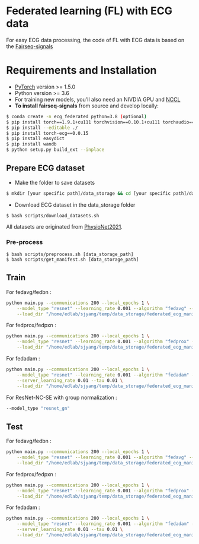 # Federated learning (FL) with ECG data

For easy ECG data processing, the code of FL with ECG data is based on the [Fairseq-signals](https://github.com/Jwoo5/fairseq-signals)

# Requirements and Installation
* [PyTorch](https://pytorch.org) version >= 1.5.0
* Python version >= 3.6
* For training new models, you'll also need an NIVDIA GPU and [NCCL](https://github.com/NVIDIA/nccl)
* **To install fairseq-signals** from source and develop locally:

```bash
$ conda create -n ecg_federated python=3.8 (optional)
$ pip install torch==1.9.1+cu111 torchvision==0.10.1+cu111 torchaudio==0.9.1 -f https://download.pytorch.org/whl/torch_stable.html
$ pip install --editable ./
$ pip install torch-ecg==0.0.15
$ pip install easydict
$ pip install wandb
$ python setup.py build_ext --inplace
```

## Prepare ECG dataset

- Make the folder to save datasets
```bash
$ mkdir [your specific path]/data_storage && cd [your specific path]/data_storage
```

- Download ECG dataset in the data_storage folder
```shell script
$ bash scripts/download_datasets.sh
```
All datasets are originated from [PhysioNet2021](https://moody-challenge.physionet.org/2021/).

### Pre-process

```shell script
$ bash scripts/preprocess.sh [data_storage_path]
$ bash scripts/get_manifest.sh [data_storage_path]
```

## Train

For fedavg/fedbn :
```bash
python main.py --communications 200 --local_epochs 1 \
    --model_type "resnet" --learning_rate 0.001 --algorithm "fedavg" --seed 0 \
    --load_dir "/home/edlab/sjyang/temp/data_storage/federated_ecg_manifest"
```

For fedprox/fedpxn :
```bash
python main.py --communications 200 --local_epochs 1 \
    --model_type "resnet" --learning_rate 0.001 --algorithm "fedprox" --mu 0.01 --seed 0 \
    --load_dir "/home/edlab/sjyang/temp/data_storage/federated_ecg_manifest"    
 ```

For fedadam :
```bash
python main.py --communications 200 --local_epochs 1 \
    --model_type "resnet" --learning_rate 0.001 --algorithm "fedadam" --seed 0 \
    --server_learning_rate 0.01 --tau 0.01 \
    --load_dir "/home/edlab/sjyang/temp/data_storage/federated_ecg_manifest"  
```

For ResNet-NC-SE with group normalization :
```bash
--model_type "resnet_gn"
```

## Test

For fedavg/fedbn :
```bash
python main.py --communications 200 --local_epochs 1 \
    --model_type "resnet" --learning_rate 0.001 --algorithm "fedavg" --seed 0 \
    --load_dir "/home/edlab/sjyang/temp/data_storage/federated_ecg_manifest" --test
```

For fedprox/fedpxn :
```bash
python main.py --communications 200 --local_epochs 1 \
    --model_type "resnet" --learning_rate 0.001 --algorithm "fedprox" --mu 0.01 --seed 0 \
    --load_dir "/home/edlab/sjyang/temp/data_storage/federated_ecg_manifest" --test
 ```

For fedadam :
```bash
python main.py --communications 200 --local_epochs 1 \
    --model_type "resnet" --learning_rate 0.001 --algorithm "fedadam" --seed 0 \
    --server_learning_rate 0.01 --tau 0.01 \
    --load_dir "/home/edlab/sjyang/temp/data_storage/federated_ecg_manifest" --test
```
